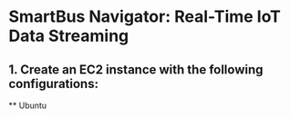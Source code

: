 # SmartBus Navigator: Real-Time IoT Data Streaming 

## 1. Create an EC2 instance with the following configurations:
** Ubuntu
